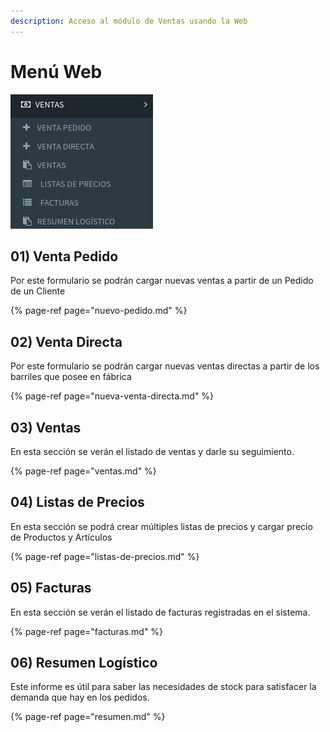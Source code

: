 ```yaml
---
description: Acceso al módulo de Ventas usando la Web
---
```


# Menú Web

![Men&#xFA;](../../.gitbook/assets/menu-ventas.png)

## 01\) Venta Pedido

Por este formulario se podrán cargar nuevas ventas a partir de un Pedido de un Cliente

{% page-ref page="nuevo-pedido.md" %}

## 02\) Venta Directa

Por este formulario se podrán cargar nuevas ventas directas a partir de los barriles que posee en fábrica

{% page-ref page="nueva-venta-directa.md" %}

## 03\) Ventas

En esta sección se verán el listado de ventas y darle su seguimiento.

{% page-ref page="ventas.md" %}

## 04\) Listas de Precios

En esta sección se podrá crear múltiples listas de precios y cargar precio de Productos y Artículos

{% page-ref page="listas-de-precios.md" %}

## 05\) Facturas

En esta sección se verán el listado de facturas registradas en el sistema.

{% page-ref page="facturas.md" %}

## 06\) Resumen Logístico

Este informe es útil para saber las necesidades de stock para satisfacer la demanda que hay en los pedidos. 

{% page-ref page="resumen.md" %}




